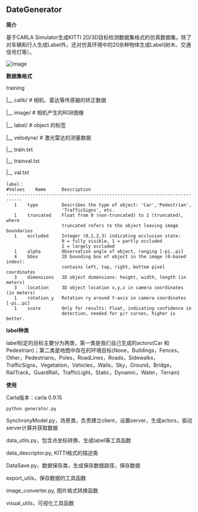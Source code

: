 ## DateGenerator

**简介**

基于CARLA Simulator生成KITTI 2D/3D目标检测数据集格式的仿真数据集。除了对车辆和行人生成Label外，还对仿真环境中的20余种物体生成Label(树木、交通信号灯等）。

![image](https://user-images.githubusercontent.com/55339200/138204888-18958f52-ab1a-454a-8eef-23b7d4987f37.png)

**数据集格式**

training

|__   calib/    # 相机、雷达等传感器的矫正数据

|__   image/   # 相机产生的RGB图像

|__   label/   #  object 的标签

|__   velodyne/  #  激光雷达的测量数据

|__   train.txt

|__   trainval.txt

|__   val.txt

```
label：
#Values    Name      Description
----------------------------------------------------------------------------
   1    type         Describes the type of object: 'Car','Pedestrian',
   					 'TrafficSigns', etc.
   1    truncated    Float from 0 (non-truncated) to 1 (truncated), where
                     truncated refers to the object leaving image boundaries
   1    occluded     Integer (0,1,2,3) indicating occlusion state:
                     0 = fully visible, 1 = partly occluded
                     2 = largely occluded
   1    alpha        Observation angle of object, ranging [-pi..pi]
   4    bbox         2D bounding box of object in the image (0-based index):
                     contains left, top, right, bottom pixel coordinates
   3    dimensions   3D object dimensions: height, width, length (in meters)
   3    location     3D object location x,y,z in camera coordinates (in meters)
   1    rotation_y   Rotation ry around Y-axis in camera coordinates [-pi..pi]
   1    score        Only for results: Float, indicating confidence in
                     detection, needed for p/r curves, higher is better.
```

**label种类**

label标定的目标主要分为两类，第一类是我们自己生成的actors(Car 和 Pedestrian)；第二类是地图中存在的环境目标(None，Buildings，Fences，Other，Pedestrians，Poles，RoadLines，Roads，Sidewalks，TrafficSigns，Vegetation，Vehicles，Walls，Sky，Ground，Bridge，RailTrack，GuardRail，TrafficLight，Static，Dynamic，Water，Terrain)

**使用**

Carla版本：carla 0.9.15

```
python generator.py
```

SynchronyModel.py，场景类，负责建立client，设置server，生成actors，驱动server计算并获取数据

data_utils.py，包含点坐标转换、生成label等工具函数

data_descriptor.py, KITTI格式的描述类

DataSave.py，数据保存类，生成保存数据路径，保存数据

export_utils，保存数据的工具函数

image_converter.py, 图片格式转换函数

visual_utils，可视化工具函数


